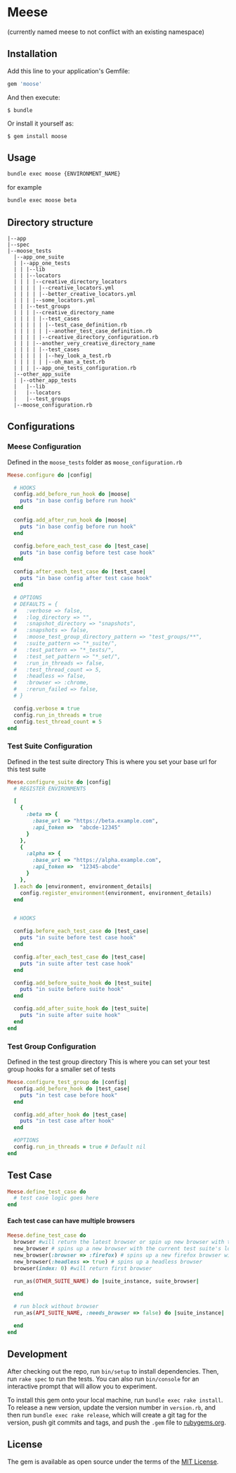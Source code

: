 # Meese
(currently named meese to not conflict with an existing namespace)

## Installation

Add this line to your application's Gemfile:

```ruby
gem 'moose'
```

And then execute:

    $ bundle

Or install it yourself as:

    $ gem install moose

## Usage

```bash
bundle exec moose {ENVIRONMENT_NAME}
```

for example
```bash
bundle exec moose beta
```

## Directory structure
```
|--app
|--spec
|--moose_tests
  |--app_one_suite
  | |--app_one_tests
  | | |--lib
  | | |--locators
  | | | |--creative_directory_locators
  | | | | |--creative_locators.yml
  | | | | |--better_creative_locators.yml
  | | | |--some_locators.yml
  | | |--test_groups
  | | | |--creative_directory_name
  | | | | |--test_cases
  | | | | | |--test_case_definition.rb
  | | | | | |--another_test_case_definition.rb
  | | | | |--creative_directory_configuration.rb
  | | | |--another_very_creative_directory_name
  | | | | |--test_cases
  | | | | | |--hey_look_a_test.rb
  | | | | | |--oh_man_a_test.rb
  | | | |--app_one_tests_configuration.rb
  |--other_app_suite
  | |--other_app_tests
  |   |--lib
  |   |--locators
  |   |--test_groups
  |--moose_configuration.rb
```

## Configurations

### Meese Configuration
Defined in the `moose_tests` folder as `moose_configuration.rb`

```ruby
Meese.configure do |config|

  # HOOKS
  config.add_before_run_hook do |moose|
    puts "in base config before run hook"
  end

  config.add_after_run_hook do |moose|
    puts "in base config before run hook"
  end

  config.before_each_test_case do |test_case|
    puts "in base config before test case hook"
  end

  config.after_each_test_case do |test_case|
    puts "in base config after test case hook"
  end

  # OPTIONS
  # DEFAULTS = {
  #   :verbose => false,
  #   :log_directory => "",
  #   :snapshot_directory => "snapshots",
  #   :snapshots => false,
  #   :moose_test_group_directory_pattern => "test_groups/**",
  #   :suite_pattern => "*_suite/",
  #   :test_pattern => "*_tests/",
  #   :test_set_pattern => "*_set/",
  #   :run_in_threads => false,
  #   :test_thread_count => 5,
  #   :headless => false,
  #   :browser => :chrome,
  #   :rerun_failed => false,
  # }

  config.verbose = true
  config.run_in_threads = true
  config.test_thread_count = 5
end

```


### Test Suite Configuration
Defined in the test suite directory
This is where you set your base url for this test suite

```ruby
Meese.configure_suite do |config|
  # REGISTER ENVIRONMENTS

  [
    {
      :beta => {
        :base_url => "https://beta.example.com",
        :api_token =>  "abcde-12345"
      }
    },
    {
      :alpha => {
        :base_url => "https://alpha.example.com",
        :api_token =>  "12345-abcde"
      }
    },
  ].each do |environment, environment_details|
    config.register_environment(environment, environment_details)
  end


  # HOOKS

  config.before_each_test_case do |test_case|
    puts "in suite before test case hook"
  end

  config.after_each_test_case do |test_case|
    puts "in suite after test case hook"
  end

  config.add_before_suite_hook do |test_suite|
    puts "in suite before suite hook"
  end

  config.add_after_suite_hook do |test_suite|
    puts "in suite after suite hook"
  end
end

```
### Test Group Configuration
Defined in the test group directory
This is where you can set your test group hooks for a smaller set of tests

```ruby
Meese.configure_test_group do |config|
  config.add_before_hook do |test_case|
    puts "in test case before hook"
  end

  config.add_after_hook do |test_case|
    puts "in test case after hook"
  end

  #OPTIONS
  config.run_in_threads = true # Default nil
end

```


## Test Case

```ruby
Meese.define_test_case do
  # test case logic goes here
end
```

#### Each test case can have multiple browsers
```ruby
Meese.define_test_case do
  browser #will return the latest browser or spin up new browser with the current test suite's locators
  new_browser # spins up a new browser with the current test suite's locators
  new_browser(:browser => :firefox) # spins up a new firefox browser with the current test suite's locators
  new_browser(:headless => true) # spins up a headless browser
  browser(index: 0) #will return first browser

  run_as(OTHER_SUITE_NAME) do |suite_instance, suite_browser|

  end

  # run block without browser
  run_as(API_SUITE_NAME, :needs_browser => false) do |suite_instance|

  end
end
```


## Development

After checking out the repo, run `bin/setup` to install dependencies. Then, run `rake spec` to run the tests. You can also run `bin/console` for an interactive prompt that will allow you to experiment.

To install this gem onto your local machine, run `bundle exec rake install`. To release a new version, update the version number in `version.rb`, and then run `bundle exec rake release`, which will create a git tag for the version, push git commits and tags, and push the `.gem` file to [rubygems.org](https://rubygems.org).


## License

The gem is available as open source under the terms of the [MIT License](http://opensource.org/licenses/MIT).

